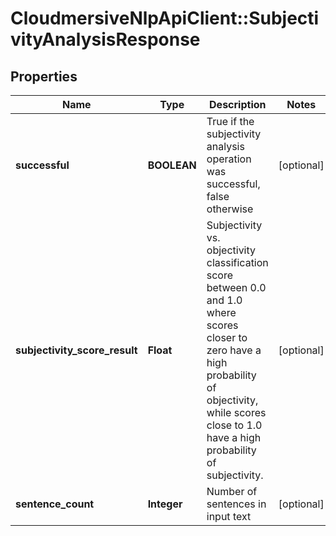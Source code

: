 # CloudmersiveNlpApiClient::SubjectivityAnalysisResponse

## Properties
Name | Type | Description | Notes
------------ | ------------- | ------------- | -------------
**successful** | **BOOLEAN** | True if the subjectivity analysis operation was successful, false otherwise | [optional] 
**subjectivity_score_result** | **Float** | Subjectivity vs. objectivity classification score between 0.0 and 1.0 where scores closer to zero have a high probability of objectivity, while scores close to 1.0 have a high probability of subjectivity. | [optional] 
**sentence_count** | **Integer** | Number of sentences in input text | [optional] 


